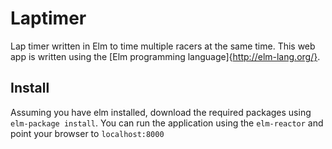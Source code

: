 # Laptimer
Lap timer written in Elm to time multiple racers at the same time.  This web app is written using the [Elm programming language]{http://elm-lang.org/}.

## Install
Assuming you have elm installed, download the required packages using `elm-package install`.  You can run the application using the `elm-reactor` and point your browser to `localhost:8000`
